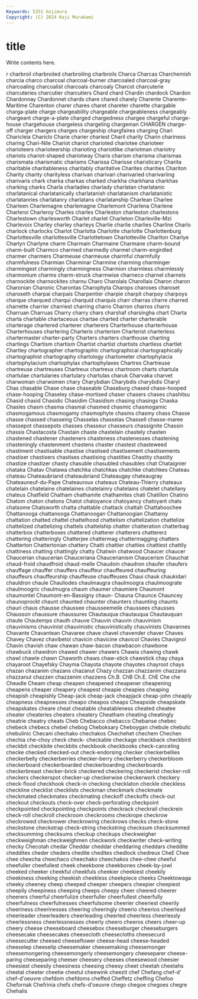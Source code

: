 ```yaml
---
Keywords: 5351 kojimura
Copyright: (C) 2024 Koji Murakami
---
```


# title

Write contents here.



r charbroil
charbroiled charbroiling charbroils Charca Charcas Charchemish charcia charco charcoal charcoal-burner
charcoaled charcoal-gray charcoaling charcoalist charcoals charcoaly Charcot charcuterie charcuteries charcutier
charcutiers Chard chard Chardin chardock Chardon Chardonnay Chardonnet chards chare
chared charely Charente Charente-Maritime Charenton charer chares charet chareter charette
chargable charga-plate charge chargeability chargeable chargeableness chargeably chargeant charge-a-plate charged
chargedness chargee chargeful charge-house chargehouse chargeless chargeling chargeman CHARGEN charge-off
charger chargers charges chargeship chargfaires charging Chari Charicleia Chariclo Charie
charier chariest Charil charily Charin chariness charing Chari-Nile Chariot chariot
charioted chariotee charioteer charioteers charioteership charioting chariotlike chariotman chariotry chariots
chariot-shaped chariotway Charis charism charisma charismas charismata charismatic charisms Charissa
Charisse charisticary Charita charitable charitableness charitably charitative Charites charities Chariton
Charity charity charityless charivan charivari charivaried charivariing charivaris chark charka
charkas charked charkha charkhana charkhas charking charks Charla charladies charlady
charlatan charlatanic charlatanical charlatanically charlatanish charlatanism charlatanistic charlatanries charlatanry charlatans
charlatanship Charlean Charlee Charleen Charlemagne charlemagne Charlemont Charlena Charlene Charleroi
Charleroy Charles charles Charleston charleston charlestons Charlestown charlesworth Charlet charlet
Charleton Charleville-Mzi Charlevoix Charley charley charleys Charlie charlie charlies Charline
Charlo charlock charlocks Charlot Charlotta Charlotte charlotte Charlottenburg Charlottesville charlottesville
Charlottetown Charlotteville Charlton Charlye Charlyn Charlyne charm Charmain Charmaine Charmane
charm-bound charm-built Charmco charmed charmedly charmel charm-engirdled charmer charmers Charmeuse
charmeuse charmful charmfully charmfulness Charmian Charminar Charmine charming charminger charmingest
charmingly charmingness Charmion charmless charmlessly charmonium charms charm-struck charmwise charneco
charnel charnels charnockite charnockites charnu Charo Charolais Charollais Charon charon
Charonian Charonic Charontas Charophyta Charops charoses charoset charoseth charpai charpais
Charpentier charpie charpit charpoy charpoys charque charqued charqui charquid charquis
charr charras charre charred charrette charrier charriest charring charro Charron
charros charrs Charruan Charruas Charry charry chars charshaf charsingha chart
Charta charta chartable chartaceous chartae charted charter charterable charterage chartered
charterer charterers Charterhouse charterhouse Charterhouses chartering Charteris charterism Charterist charterless
chartermaster charter-party Charters charters charthouse charting chartings Chartism chartism Chartist
chartist chartists chartless chartlet Chartley chartographer chartographic chartographical chartographically chartographist
chartography chartology chartometer chartophylacia chartophylacium chartophylax chartophylaxes Chartres Chartreuse chartreuse
chartreuses Chartreux chartreux chartroom charts chartula chartulae chartularies chartulary chartulas
charuk Charvaka charvet charwoman charwomen chary Charybdian Charybdis charybdis Charyl
Chas chasable Chase chase chaseable Chaseburg chased chase-hooped chase-hooping Chaseley
chase-mortised chaser chasers chases chashitsu Chasid chasid Chasidic Chasidim Chasidism
chasing chasings Chaska Chasles chasm chasma chasmal chasmed chasmic chasmogamic
chasmogamous chasmogamy chasmophyte chasms chasmy chass Chasse chasse chassed chasseing
Chasselas chasselas Chassell chasse-maree chassepot chassepots chasses chasseur chasseurs chassignite
Chassin chassis Chastacosta Chastain chaste chastelain chastely chasten chastened chastener
chasteners chasteness chastenesses chastening chasteningly chastenment chastens chaster chastest chasteweed
chastiment chastisable chastise chastised chastisement chastisements chastiser chastisers chastises chastising
chastities Chastity chastity chastize chastizer chasty chasuble chasubled chasubles chat
Chataignier chataka Chatav Chatawa chatchka chatchkas chatchke chatchkes Chateau chateau
Chateaubriand chateaubriand Chateaugay chateaugray Chateauneuf-du-Pape Chateauroux chateaus Chateau-Thierry chateaux chatelain
chatelaine chatelaines chatelainry chatelains chatelet chatellany chateus Chatfield Chatham chathamite
chathamites chati Chatillon Chatino Chatom chaton chatons Chatot chatoyance chatoyancy
chatoyant chats chatsome Chatsworth chatta chattable chattack chattah Chattahoochee Chattanooga
chattanooga Chattanoogan Chattanoogian Chattaroy chattation chatted chattel chattelhood chattelism chattelization
chattelize chattelized chattelizing chattels chattelship chatter chatteration chatterbag chatterbox chatterboxes
chattered chatterer chatterers chattererz chattering chatteringly Chatterjee chattermag chattermagging chatters
Chatterton Chattertonian chattery Chatti chattier chatties chattiest chattily chattiness chatting
chattingly chatty Chatwin chatwood Chaucer chaucer Chaucerian chaucerian Chauceriana Chaucerianism
Chaucerism Chauchat chaud-froid chaudfroid chaud-melle Chaudoin chaudron chaufer chaufers chauffage
chauffer chauffers chauffeur chauffeured chauffeuring chauffeurs chauffeurship chauffeuse chauffeuses Chaui
chauk chaukidari chauldron chaule Chauliodes chaulmaugra chaulmoogra chaulmoograte chaulmoogric chaulmugra
chaum chaumer chaumiere Chaumont chaumontel Chaumont-en-Bassigny chaun- Chauna Chaunce Chauncey
chaunoprockt chaunt chaunted chaunter chaunters chaunting chaunts chauri chaus chausse
chaussee chausseemeile chaussees chausses Chausson chaussure chaussures Chautauqua chautauqua Chautauquan
chaute Chautemps chauth chauve Chauvin chauvin chauvinism chauvinisms chauvinist chauvinistic
chauvinistically chauvinists Chavannes Chavante Chavantean Chavaree chave chavel chavender chaver
Chaves Chavey Chavez chavibetol chavicin chavicine chavicol Chavies Chavignol Chavin
chavish chaw chawan chaw-bacon chawbacon chawbone chawbuck chawdron chawed chawer
chawers Chawia chawing chawk chawl chawle chawn Chaworth chaws chaw-stick
chawstick chay chaya chayaroot Chayefsky Chayma Chayota chayote chayotes chayroot
chays chazan chazanim chazans chazanut Chazy chazzan chazzanim chazzans chazzanut
chazzen chazzenim chazzens Ch.B. ChB Ch.E. ChE Che che Cheadle
Cheam cheap cheapen cheapened cheapener cheapening cheapens cheaper cheapery cheapest
cheapie cheapies cheaping cheapish cheapishly Cheap-jack cheap-jack cheapjack cheap-john cheaply
cheapness cheapnesses cheapo cheapos cheaps Cheapside cheapskate cheapskates cheare cheat
cheatable cheatableness cheated cheatee cheater cheateries cheaters cheatery Cheatham cheating
cheatingly cheatrie cheatry cheats Cheb Chebacco chebacco Chebanse chebec chebeck
chebecs chebel chebog Cheboksary Cheboygan chebule chebulic chebulinic Checani chechako
chechakos Chechehet chechem Chechen chechia che-choy check check- checkable checkage
checkback checkbird checkbit checkbite checkbits checkbook checkbooks check-canceling checke checked
checked-out check-endorsing checker checkerbellies checkerbelly checkerberries checker-berry checkerberry checkerbloom checkerboard
checkerboarded checkerboarding checkerboards checkerbreast checker-brick checkered checkering checkerist checker-roll checkers
checkerspot checker-up checkerwise checkerwork checkery check-flood checkhook check-in checking checklaton
checkle checkless checkline checklist checklists checkman checkmark checkmate checkmated checkmates
checkmating checkoff checkoffs check-out checkout checkouts check-over check-perforating checkpoint checkpointed
checkpointing checkpoints checkrack checkrail checkrein check-roll checkroll checkroom checkrooms checkrope
checkrow checkrowed checkrower checkrowing checkrows checks check-stone checkstone checkstrap check-string
checkstring checksum checksummed checksumming checksums checkup checkups checkweigher checkweighman checkweighmen
checkwork checkwriter check-writing checky Checotah chedar Cheddar cheddar cheddaring cheddars
cheddite cheddites cheder cheders chedite chedites chedlock chedreux CheE Chee
chee cheecha cheechaco cheechako cheechakos chee-chee cheeful cheefuller cheefullest cheek
cheekbone cheekbones cheek-by-jowl cheeked cheeker cheekful cheekfuls cheekier cheekiest cheekily
cheekiness cheeking cheekish cheekless cheekpiece cheeks Cheektowaga cheeky cheeney cheep
cheeped cheeper cheepers cheepier cheepiest cheepily cheepiness cheeping cheeps cheepy
cheer cheered cheerer cheerers cheerful cheerfulize cheerfuller cheerfullest cheerfully cheerfulness
cheerfulnesses cheerfulsome cheerier cheeriest cheerily cheeriness cheerinesses cheering cheeringly cheerio
cheerios cheerlead cheerleader cheerleaders cheerleading cheerled cheerless cheerlessly cheerlessness cheerlessnesses
cheerly cheero cheeros cheers cheer-up cheery cheese cheeseboard cheesebox cheeseburger
cheeseburgers cheesecake cheesecakes cheesecloth cheesecloths cheesecurd cheesecutter cheesed cheeseflower cheese-head
cheese-headed cheeselep cheeselip cheesemaker cheesemaking cheesemonger cheesemongering cheesemongerly cheesemongery cheeseparer
cheese-paring cheeseparing cheeser cheesery cheeses cheesewood cheesier cheesiest cheesily cheesiness
cheesing cheesy cheet cheetah cheetahs cheetal cheeter cheetie cheetul cheewink
cheezit chef Chefang chef-d' chef-d'oeuvre chefdom chefdoms cheffed Cheffetz cheffing
Chefoo Chefornak Chefrinia chefs chefs-d'oeuvre chego chegoe chegoes chegre Chehalis
